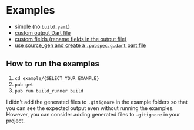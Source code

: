 # Examples

* [simple (no `build.yaml`)](https://github.com/dartsidedev/build_pubspec/tree/master/example/simple)
* [custom output Dart file](https://github.com/dartsidedev/build_pubspec/tree/master/example/custom_output)
* [custom fields (rename fields in the output file)](https://github.com/dartsidedev/build_pubspec/tree/master/example/custom_fields)
* [use source_gen and create a `.pubspec.g.dart` part file](https://github.com/dartsidedev/build_pubspec/tree/master/example/part_g)

## How to run the examples

1. `cd example/{SELECT_YOUR_EXAMPLE}`
2. `pub get`
3. `pub run build_runner build`

I didn't add the generated files to `.gitignore` in the example folders so
that you can see the expected output even without running the examples.
However, you can consider adding generated files to `.gitignore` in your project.
